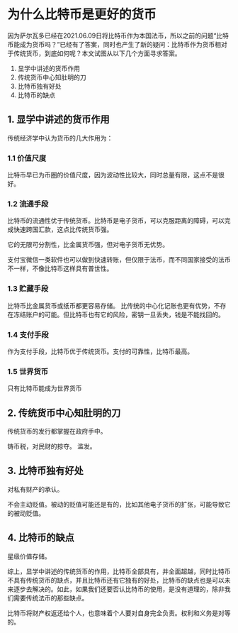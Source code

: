 # 为什么比特币是更好的货币

因为萨尔瓦多已经在2021.06.09日将比特币作为本国法币，所以之前的问题“比特币能成为货币吗？”已经有了答案，同时也产生了新的疑问：比特币作为货币相对于传统货币，到底如何呢？本文试图从以下几个方面寻求答案。

1. 显学中讲述的货币作用
1. 传统货币中心知肚明的刀
1. 比特币独有好处
1. 比特币的缺点

## 1. 显学中讲述的货币作用

传统经济学中认为货币的几大作用为：

### 1.1 价值尺度

比特币早已为币圈的价值尺度，因为波动性比较大，同时总量有限，这点不是很好。

### 1.2 流通手段

比特币的流通性优于传统货币。比特币是电子货币，可以克服距离的障碍，可以完成快速跨国汇款，这点比传统货币强。

它的无限可分割性，比金属货币强，但对电子货币无优势。

支付宝微信一类软件也可以做到快速转账，但仅限于法币，而不同国家接受的法币不一样，不像比特币这样具有普世性。

### 1.3 贮藏手段

比特币比金属货币或纸币都更容易存储。
比传统的中心化记账也更有优势，不存在冻结账户的可能。但比特币也有它的风险，密钥一旦丢失，钱是不能找回的。

### 1.4 支付手段

作为支付手段，比特币优于传统货币。支付的可靠性，比特币最高。
    
### 1.5 世界货币

只有比特币能成为世界货币


## 2. 传统货币中心知肚明的刀

传统货币的发行都掌握在政府手中。

铸币税，对民财的掠夺。
滥发。

## 3. 比特币独有好处

对私有财产的承认。

不会主动贬值。被动的贬值可能还是有的，比如其他电子货币的扩张，可能导致它的被动贬值。


## 4. 比特币的缺点

星级价值存储。

综上，显学中讲述的传统货币的作用，比特币全部具有，并全面超越，同时比特币不具有传统货币的缺点，并且比特币还有它独有的好处，比特币的缺点也是可以未来逐步去解决的。如此，如果我们还要否认比特币的使用，是没有道理的，除非我们需要传统法币的那些缺点。

比特币将财产权返还给个人，也意味着个人要对自身完全负责。权利和义务是对等的。